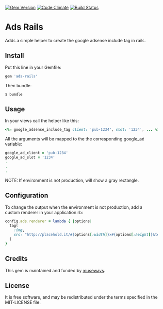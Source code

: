 [![Gem Version](https://badge.fury.io/rb/ads-rails.svg)](http://badge.fury.io/rb/ads-rails) [![Code Climate](https://codeclimate.com/github/museways/ads-rails/badges/gpa.svg)](https://codeclimate.com/github/museways/ads-rails) [![Build Status](https://travis-ci.org/museways/ads-rails.svg?branch=0.1.1)](https://travis-ci.org/museways/ads-rails)

# Ads Rails

Adds a simple helper to create the google adsense include tag in rails.

## Install

Put this line in your Gemfile:
```ruby
gem 'ads-rails'
```

Then bundle:

    $ bundle

## Usage

In your views call the helper like this:
```ruby
<%= google_adsense_include_tag client: 'pub-1234', slot: '1234', ... %>
```

All the arguments will be mapped to the the corresponding google_ad variable:
```ruby
google_ad_client = 'pub-1234'
google_ad_slot = '1234'
.
.
.
```

NOTE: If environment is not production, will show a gray rectangle.

## Configuration

To change the output when the environment is not production, add a custom renderer in your application.rb:
```ruby
config.ads.renderer = lambda { |options|
  tag(
    :img,
    src: "http://placehold.it/#{options[:width]}x#{options[:height]}&text=Adsense"
  )
}
```

## Credits

This gem is maintained and funded by [museways](http://museways.com).

## License

It is free software, and may be redistributed under the terms specified in the MIT-LICENSE file.
